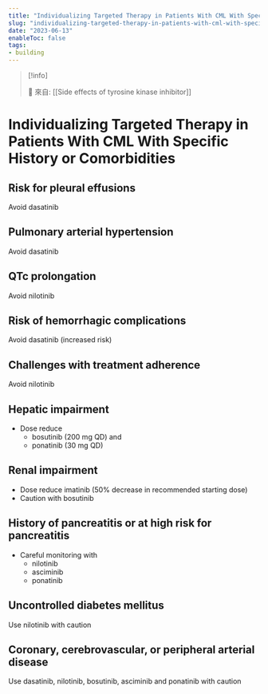 ```yaml
---
title: "Individualizing Targeted Therapy in Patients With CML With Specific History or Comorbidities"
slug: "individualizing-targeted-therapy-in-patients-with-cml-with-specific-history-or-comorbidities"
date: "2023-06-13"
enableToc: false
tags:
- building
---
```


> [!info]
>
> 🌱 來自: [[Side effects of tyrosine kinase inhibitor]]

# Individualizing Targeted Therapy in Patients With CML With Specific History or Comorbidities

## Risk for pleural effusions
Avoid dasatinib

## Pulmonary arterial hypertension
Avoid dasatinib

## QTc prolongation
Avoid nilotinib

## Risk of hemorrhagic complications
Avoid dasatinib (increased risk)

## Challenges with treatment adherence
Avoid nilotinib

## Hepatic impairment
- Dose reduce
	- bosutinib (200 mg QD) and
	- ponatinib (30 mg QD)

## Renal impairment
- Dose reduce imatinib (50% decrease in recommended starting dose)
- Caution with bosutinib

## History of pancreatitis or at high risk for pancreatitis
- Careful monitoring with
	- nilotinib
	- asciminib
	- ponatinib

## Uncontrolled diabetes mellitus
Use nilotinib with caution

## Coronary, cerebrovascular, or peripheral arterial disease
Use dasatinib, nilotinib, bosutinib, asciminib and ponatinib with caution
